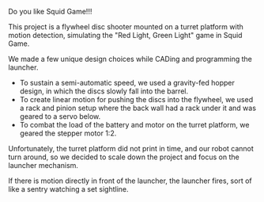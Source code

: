Do you like Squid Game!!!

This project is a flywheel disc shooter mounted on a turret platform with motion detection, simulating the "Red Light, Green Light" game in Squid Game.

We made a few unique design choices while CADing and programming the launcher.
- To sustain a semi-automatic speed, we used a gravity-fed hopper design, in which the discs slowly fall into the barrel.
- To create linear motion for pushing the discs into the flywheel, we used a rack and pinion setup where the back wall had a rack under it and was geared to a servo below.
- To combat the load of the battery and motor on the turret platform, we geared the stepper motor 1:2.

Unfortunately, the turret platform did not print in time, and our robot cannot turn around, so we decided to scale down the project and focus on the launcher mechanism.

If there is motion directly in front of the launcher, the launcher fires, sort of like a sentry watching a set sightline.
